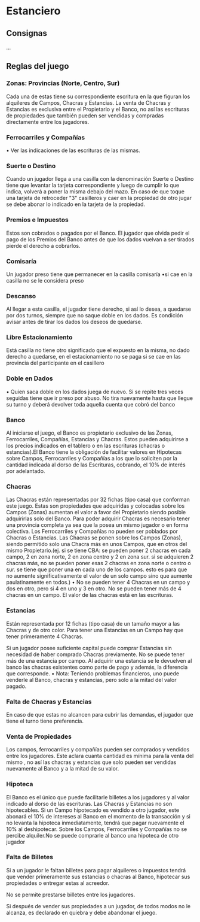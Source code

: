 # Estanciero

## Consignas
...

## Reglas del juego

### Zonas: Provincias (Norte, Centro, Sur)
Cada una de estas tiene su correspondiente escritura en la que figuran los alquileres de Campos, Chacras y Estancias. La venta de Chacras y Estancias es exclusiva entre el Propietario y el Banco, no así las escrituras de propiedades que también pueden ser vendidas y compradas directamente entre los jugadores.

### Ferrocarriles y Compañías
• Ver las indicaciones de las escrituras de las mismas.

### Suerte o Destino
Cuando un jugador llega a una casilla con la denominación Suerte o Destino tiene que levantar la tarjeta correspondiente y luego de cumplir lo que indica, volverá a poner la misma debajo del mazo. En caso de que toque una tarjeta de retroceder "3" casilleros y caer en la propiedad de otro jugar se debe abonar lo indicado en la tarjeta de la propiedad.

### Premios e Impuestos
Estos son cobrados o pagados por el Banco. El jugador que olvida pedir el pago de los Premios del Banco antes de que los dados vuelvan a ser tirados pierde el derecho a cobrarlos.

### Comisaría
Un jugador preso tiene que permanecer en la casilla comisaría •si cae en la casilla no se le considera preso

### Descanso
Al llegar a esta casilla, el jugador tiene derecho, si así lo desea, a quedarse por dos turnos, siempre que no saque doble en los dados. Es condición avisar antes de tirar los dados los deseos de quedarse.

### Libre Estacionamiento
Está casilla no tiene otro significado que el expuesto en la misma, no dado derecho a quedarse, en el estacionamiento no se paga si se cae en las provincia del participante en el casillero

### Doble en Dados
• Quien saca doble en los dados juega de nuevo. Si se repite tres veces seguidas tiene que ir preso por abuso. No tira nuevamente hasta que llegue su turno y deberá devolver toda aquella cuenta que cobró del banco

### Banco
Al iniciarse el juego, el Banco es propietario exclusivo de las Zonas, Ferrocarriles, Compañías, Estancias y Chacras. Estos pueden adquirirse a los precios indicados en el tablero o en las escrituras (chacras o estancias).El Banco tiene la obligación de facilitar valores en Hipotecas sobre Campos, Ferrocarriles y Compañías a los que lo soliciten por la cantidad indicada al dorso de las Escrituras, cobrando, el 10% de interés por adelantado.

### Chacras
Las Chacras están representadas por 32 fichas (tipo casa) que conforman este juego. Estas son propiedades que adquiridas y colocadas sobre los Campos (Zonas) aumentan el valor a favor del Propietario siendo posible adquirirlas solo del Banco. Para poder adquirir Chacras es necesario tener una provincia completa ya sea que la posea un mismo jugador o en forma colectiva. Los Ferrocarriles y Compañías no pueden ser poblados por Chacras o Estancias. Las Chacras se ponen sobre los Campos (Zonas), siendo permitido solo una Chacra más en unos Campos, que en otros del mismo Propietario.(ej. si se tiene CBA: se pueden poner 2 chacras en cada campo, 2 en zona norte, 2 en zona centro y 2 en zona sur. si se adquieren 2 chacras más, no se pueden poner esas 2 chacras en zona norte o centro o sur. se tiene que poner una en cada uno de los campos. esto es para que no aumente significativamente el valor de un solo campo sino que aumente paulatinamente en todos.) • No se pueden tener 4 Chacras en un campo y dos en otro, pero si 4 en uno y 3 en otro. No se pueden tener más de 4 chacras en un campo. El valor de las chacras está en las escrituras.

### Estancias
Están representada por 12 fichas (tipo casa) de un tamaño mayor a las Chacras y de otro color. Para tener una Estancias en un Campo hay que tener primeramente 4 Chacras.

Si un jugador posee suficiente capital puede comprar Estancias sin necesidad de haber comprado Chacras previamente. No se puede tener más de una estancia por campo. Al adquirir una estancia se le devuelven al banco las chacras existentes como parte de pago y además, la diferencia que corresponde. • Nota: Teniendo problemas financieros, uno puede venderle al Banco, chacras y estancias, pero solo a la mitad del valor pagado.

### Falta de Chacras y Estancias
En caso de que estas no alcancen para cubrir las demandas, el jugador que tiene el turno tiene preferencia.

### Venta de Propiedades
Los campos, ferrocarriles y compañías pueden ser comprados y vendidos entre los jugadores. Este aclara cuanta cantidad es mínima para la venta del mismo , no así las chacras y estancias que solo pueden ser vendidas nuevamente al Banco y a la mitad de su valor.

### Hipoteca
El Banco es el único que puede facilitarle billetes a los jugadores y al valor indicado al dorso de las escrituras. Las Chacras y Estancias no son hipotecables. Si un Campo hipotecado es vendido a otro jugador, este abonará el 10% de intereses al Banco en el momento de la transacción y si no levanta la hipoteca inmediatamente, tendrá que pagar nuevamente el 10% al deshipotecar. Sobre los Campos, Ferrocarriles y Compañías no se percibe alquiler.No se puede comprarle al banco una hipoteca de otro jugador

### Falta de Billetes
Si a un jugador le faltan billetes para pagar alquileres o impuestos tendrá que vender primeramente sus estancias o chacras al Banco, hipotecar sus propiedades o entregar estas al acreedor.

No se permite prestarse billetes entre los jugadores.

Si después de vender sus propiedades a un jugador, de todos modos no le alcanza, es declarado en quiebra y debe abandonar el juego.
